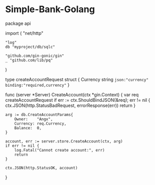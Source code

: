 # Simple-Bank-Golang

package api

import (
	"net/http"

	"log"
	db "myproject/db/sqlc"

	"github.com/gin-gonic/gin"
	_ "github.com/lib/pq"
)

type createAccountRequest struct {
	Currency string `json:"currency" binding:"required,currency"`
}

func (server *Server) CreateAccount(ctx *gin.Context) {
	var req createAccountRequest
	if err := ctx.ShouldBindJSON(&req); err != nil {
		ctx.JSON(http.StatusBadRequest, errorResponse(err))
		return
	}

	arg := db.CreateAccountParams{
		Owner:    "Angx",
		Currency: req.Currency,
		Balance:  0,
	}

	account, err := server.store.CreateAccount(ctx, arg)
	if err != nil {
		log.Fatal("Cannot create account:", err)
		return
	}

	ctx.JSON(http.StatusOK, account)
}
